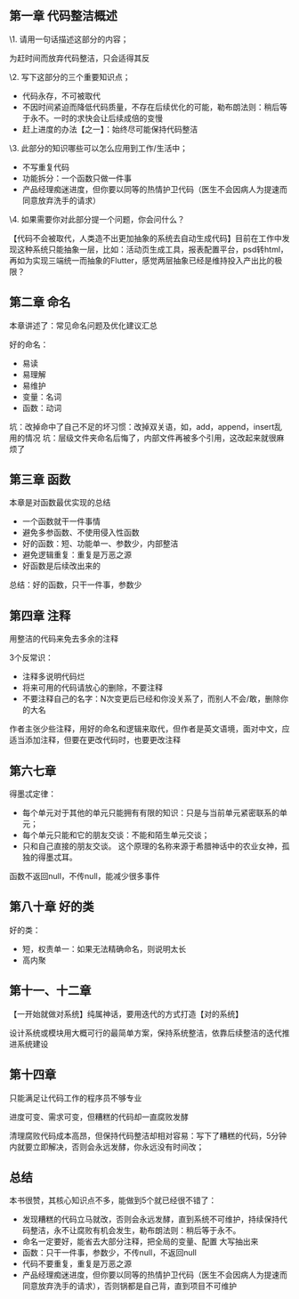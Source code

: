 ## 第一章 代码整洁概述
\1. 请用一句话描述这部分的内容；

为赶时间而放弃代码整洁，只会适得其反

\2. 写下这部分的三个重要知识点；

- 代码永存，不可被取代
- 不因时间紧迫而降低代码质量，不存在后续优化的可能，勒布朗法则：稍后等于永不。一时的求快会让后续成倍的变慢
- 赶上进度的办法【之一】：始终尽可能保持代码整洁

\3. 此部分的知识哪些可以怎么应用到工作/生活中；

- 不写重复代码
- 功能拆分：一个函数只做一件事
- 产品经理痴迷进度，但你要以同等的热情护卫代码（医生不会因病人为提速而同意放弃洗手的请求）

\4. 如果需要你对此部分提一个问题，你会问什么？

【代码不会被取代，人类造不出更加抽象的系统去自动生成代码】目前在工作中发现这种系统只能抽象一层，比如：活动页生成工具，报表配置平台，psd转html，再如为实现三端统一而抽象的Flutter，感觉两层抽象已经是维持投入产出比的极限？

## 第二章 命名
本章讲述了：常见命名问题及优化建议汇总

好的命名：
- 易读
- 易理解
- 易维护
- 变量：名词
- 函数：动词

坑：改掉命中了自己不足的坏习惯：改掉双关语，如，add，append，insert乱用的情况
坑：层级文件夹命名后悔了，内部文件再被多个引用，这改起来就很麻烦了

## 第三章 函数
本章是对函数最优实现的总结

- 一个函数就干一件事情
- 避免多参函数、不使用侵入性函数
- 好的函数：短、功能单一、参数少，内部整洁
- 避免逻辑重复：重复是万恶之源
- 好函数是后续改出来的

总结：好的函数，只干一件事，参数少

## 第四章 注释

用整洁的代码来免去多余的注释

3个反常识：
- 注释多说明代码烂
- 将来可用的代码请放心的删除，不要注释
- 不要注释自己的名字：N次变更后已经和你没关系了，而别人不会/敢，删除你的大名

作者主张少些注释，用好的命名和逻辑来取代，但作者是英文语境，面对中文，应适当添加注释，但要在更改代码时，也要更改注释

## 第六七章 

得墨忒定律：

- 每个单元对于其他的单元只能拥有有限的知识：只是与当前单元紧密联系的单元；
- 每个单元只能和它的朋友交谈：不能和陌生单元交谈；
- 只和自己直接的朋友交谈。
这个原理的名称来源于希腊神话中的农业女神，孤独的得墨忒耳。

函数不返回null，不传null，能减少很多事件

## 第八十章 好的类

好的类：
- 短，权责单一：如果无法精确命名，则说明太长
- 高内聚

## 第十一、十二章 
【一开始就做对系统】纯属神话，要用迭代的方式打造【对的系统】

设计系统或模块用大概可行的最简单方案，保持系统整洁，依靠后续整洁的迭代推进系统建设

## 第十四章

只能满足让代码工作的程序员不够专业

进度可变、需求可变，但糟糕的代码却一直腐败发酵

清理腐败代码成本高昂，但保持代码整洁却相对容易：写下了糟糕的代码，5分钟内就要立即解决，否则会永远发酵，你永远没有时间改；

## 总结

本书很赞，其核心知识点不多，能做到5个就已经很不错了：

- 发现糟糕的代码立马就改，否则会永远发酵，直到系统不可维护，持续保持代码整洁，永不让腐败有机会发生，勒布朗法则：稍后等于永不。
- 命名一定要好，能省去大部分注释，把全局的变量、配置 大写抽出来
- 函数：只干一件事，参数少，不传null，不返回null
- 代码不要重复，重复是万恶之源
- 产品经理痴迷进度，但你要以同等的热情护卫代码（医生不会因病人为提速而同意放弃洗手的请求），否则锅都是自己背，直到项目不可维护
